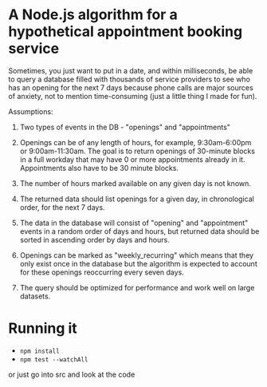 # A Node.js algorithm for a hypothetical appointment booking service

Sometimes, you just want to put in a date, and within milliseconds, be able to query a database filled with thousands of service providers to see who has an opening for the next 7 days because phone calls are major sources of anxiety, not to mention time-consuming (just a little thing I made for fun).

Assumptions:

1. Two types of events in the DB - "openings" and "appointments"

2. Openings can be of any length of hours, for example, 9:30am-6:00pm or 9:00am-11:30am. The goal is to return openings of 30-minute blocks in a full workday that may have 0 or more appointments already in it. Appointments also have to be 30 minute blocks.

3. The number of hours marked available on any given day is not known.

4. The returned data should list openings for a given day, in chronological order, for the next 7 days.

5. The data in the database will consist of "opening" and "appointment" events in a random order of days and hours, but returned data should be sorted in ascending order by days and hours.

6. Openings can be marked as "weekly_recurring" which means that they only exist once in the database but the algorithm is expected to account for these openings reoccurring every seven days.

6. The query should be optimized for performance and work well on large datasets.

# Running it

- `npm install`
- `npm test --watchAll`

or just go into src and look at the code





